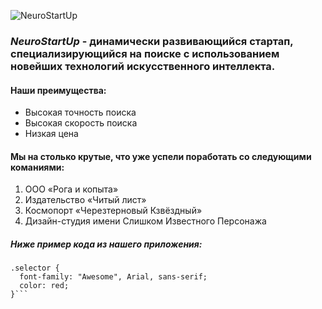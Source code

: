![NeuroStartUp](https://raw.githubusercontent.com/netology-ds-team/git-homeworks/main/1_self/logo.png)


### *NeuroStartUp* - динамически развивающийся стартап, специализирующийся на поиске с использованием новейших технологий искусственного интеллекта. ###

#### **Наши преимущества:** ####
* Высокая точность поиска
* Высокая скорость поиска
* Низкая цена

#### **Мы на столько крутые, что уже успели поработать со следующими команиями:** ####
1. ООО «Рога и копыта»
1. Издательство «Читый лист» 
1. Космопорт «Черезтерновый Кзвёздный» 
1. Дизайн-студия имени Слишком Известного Персонажа

##### Ниже пример кода из нашего приложения: #####

```ccs
.selector {
  font-family: "Awesome", Arial, sans-serif;
  color: red;
}```
